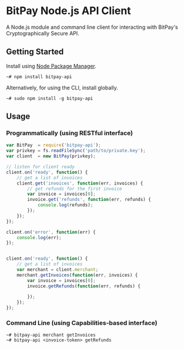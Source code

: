 BitPay Node.js API Client
==========================

A Node.js module and command line client for interacting with BitPay's Cryptographically Secure API.

## Getting Started

Install using [Node Package Manager](https://www.npmjs.org/).

```
~# npm install bitpay-api
```

Alternatively, for using the CLI, install globally.

```
~# sudo npm install -g bitpay-api
```

## Usage

### Programmatically (using RESTful interface)

```js
var BitPay  = require('bitpay-api');
var privkey = fs.readFileSync('path/to/private.key');
var client  = new BitPay(privkey);

// listen for client ready
client.on('ready', function() {
    // get a list of invoices
    client.get('invoices', function(err, invoices) {
        // get refunds for the first invoice
        var invoice = invoices[0];
        invoice.get('refunds', function(err, refunds) {
            console.log(refunds);
        });
    }); 
});

client.on('error', function(err) {
    console.log(err);
});


client.on('ready', function() {
    // get a list of invoices
    var merchant = client.merchant;
    merchant.getInvoices(function(err, invoices) {
        var invoice = invoices[0];
        invoice.getRefunds(function(err, refunds) {
            
        });
    });
});
```

### Command Line (using Capabilities-based interface)

```
~# bitpay-api merchant getInvoices
~# bitpay-api <invoice-token> getRefunds
```
